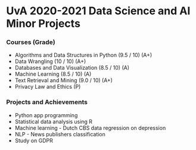 # UvA 2020-2021 Data Science and AI Minor Projects

### Courses (Grade)
- Algorithms and Data Structures in Python (9.5 / 10) (A+)
- Data Wrangling (10 / 10) (A+)
- Databases and Data Visualization (8.5 / 10) (A)
- Machine Learning (8.5 / 10) (A)
- Text Retrieval and Mining (9.0 / 10) (A+)
- Privacy Law and Ethics (P)

### Projects and Achievements
- Python app programming
- Statistical data analysis using R
- Machine learning - Dutch CBS data regression on depression
- NLP - News publishers classification
- Study on GDPR
